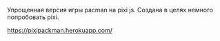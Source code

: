 Упрощенная версия игры pacman на pixi js.
Создана в целях немного попробовать pixi.

https://pixipackman.herokuapp.com/
